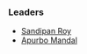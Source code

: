 ### Leaders
* [Sandipan Roy](mailto:sandipan.roy@owasp.org)
* [Apurbo Mandal](mailto:apurbo.mandal@owasp.org)
